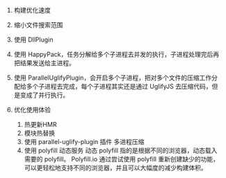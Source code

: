 1. 构建优化速度
  1. 缩小文件搜索范围
  2. 使用 DllPlugin
  3. 使用 HappyPack，任务分解给多个子进程去并发的执行，子进程处理完后再把结果发送给主进程。
  4. 使用 ParallelUglifyPlugin，会开启多个子进程，把对多个文件的压缩工作分配给多个子进程去完成，每个子进程其实还是通过 UglifyJS 去压缩代码，但是变成了并行执行。

2. 优化使用体验
   1. 热更新HMR
   2. 模块热替换
   3. 使用 parallel-uglify-plugin 插件 多进程压缩
   4. 使用 polyfill 动态服务
      动态 polyfill 指的是根据不同的浏览器，动态载入需要的 polyfill。 Polyfill.io 通过尝试使用 polyfill 重新创建缺少的功能，可以更轻松地支持不同的浏览器，并且可以大幅度的减少构建体积。
